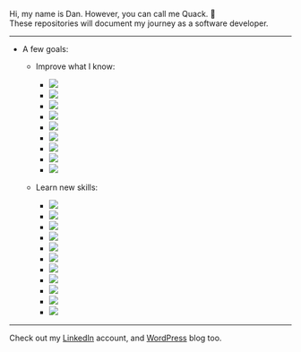 Hi, my name is Dan. However, you can call me Quack. :duck:  
These repositories will document my journey as a software developer.

---

- A few goals:
  - Improve what I know:
    - ![](https://img.shields.io/badge/language-Java-informational?style=flat&logo=java)
    - ![](https://img.shields.io/badge/language-Python-informational?style=flat&logo=python)
    - ![](https://img.shields.io/badge/language-JavaScript-informational?style=flat&logo=javascript)
    - ![](https://img.shields.io/badge/database-SQL-informational?style=flat&logo=oracle)
    - ![](https://img.shields.io/badge/database-MongoDB-informational?style=flat&logo=mongodb)
    - ![](https://img.shields.io/badge/language-C-informational?style=flat&logo=c)
    - ![](https://img.shields.io/badge/scripting-PowerShell-informational?style=flat&logo=powershell)
    - ![](https://img.shields.io/badge/scripting-Bash-informational?style=flat&logo=gnu-bash)
    - ![](https://img.shields.io/badge/os-Kali%20Linux-informational?style=flat&logo=kali-linux)

  - Learn new skills:
    - ![](https://img.shields.io/badge/runtime-node.js-informational?style=flat&logo=node.js)
    - ![](https://img.shields.io/badge/framework-Angular-informational?style=flat&logo=angular)
    - ![](https://img.shields.io/badge/library-React-informational?style=flat&logo=react)
    - ![](https://img.shields.io/badge/language-Ruby-informational?style=flat&logo=ruby)
    - ![](https://img.shields.io/badge/language-C%2B%2B-informational?style=flat&logo=c%2B%2B)
    - ![](https://img.shields.io/badge/language-C%23-informational?style=flat&logo=c-sharp)
    - ![](https://img.shields.io/badge/framework-.NET-informational?style=flat&logo=.net)
    - ![](https://img.shields.io/badge/cloud-AWS-informational?style=flat&logo=amazon-aws)
    - ![](https://img.shields.io/badge/cloud-Azure-informational?style=flat&logo=microsoft-azure)
    - ![](https://img.shields.io/badge/container-Kubernetes-informational?style=flat&logo=kubernetes)
    - ![](https://img.shields.io/badge/container-Docker-informational?style=flat&logo=docker)

---

Check out my [LinkedIn](https://www.linkedin.com/in/quackovrflow/) account, and [WordPress](https://quackovrflow.wordpress.com) blog too.
